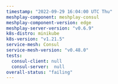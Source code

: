 ```yaml
---
timestamp: "2022-09-29 16:04:00 UTC Thu"
meshplay-component: meshplay-consul
meshplay-component-version: edge
meshplay-server-version: "v0.6.9"
k8s-distro: minikube
k8s-version: "v1.21.5"
service-mesh: Consul
service-mesh-version: "v0.48.0"
tests:
  consul-client: null
  consul-server:  null
overall-status: "failing"
---
```

